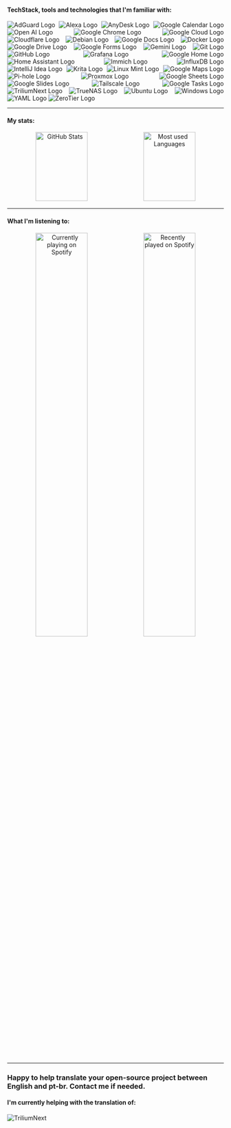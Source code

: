 #### TechStack, tools and technologies that I'm familiar with:

<!--suppress ALL -->
<p align="justify">
    <img src="https://img.shields.io/badge/adguard-68BC71?style=for-the-badge&logo=adguard&logoColor=white" alt="AdGuard Logo" />
    <img src="https://img.shields.io/badge/alexa-00CAFF?style=for-the-badge&logo=amazonalexa&logoColor=white" alt="Alexa Logo" />
    <img src="https://img.shields.io/badge/anydesk-EF443B?style=for-the-badge&logo=anydesk&logoColor=white" alt="AnyDesk Logo" />
    <img src="https://img.shields.io/badge/calendar-4285F4?style=for-the-badge&logo=googlecalendar&logoColor=white" alt="Google Calendar Logo" />
    <img src="https://img.shields.io/badge/openai-412991?style=for-the-badge&logo=openai&logoColor=white" alt="Open AI Logo" />
    <img src="https://img.shields.io/badge/chrome-4285F4?style=for-the-badge&logo=googlechrome&logoColor=white" alt="Google Chrome Logo" />
    <img src="https://img.shields.io/badge/cloud-4285F4?style=for-the-badge&logo=googlecloud&logoColor=white" alt="Google Cloud Logo" />
    <img src="https://img.shields.io/badge/cloudflare-F38020?style=for-the-badge&logo=cloudflare&logoColor=white" alt="Cloudflare Logo" />
    <img src="https://img.shields.io/badge/debian-A81D33?style=for-the-badge&logo=debian&logoColor=white" alt="Debian Logo" />
    <img src="https://img.shields.io/badge/docs-4285F4?style=for-the-badge&logo=googledocs&logoColor=white" alt="Google Docs Logo" />
    <img src="https://img.shields.io/badge/docker-2496ED?style=for-the-badge&logo=docker&logoColor=white" alt="Docker Logo" />
    <img src="https://img.shields.io/badge/drive-4285F4?style=for-the-badge&logo=googledrive&logoColor=white" alt="Google Drive Logo" />
    <img src="https://img.shields.io/badge/forms-7248B9?style=for-the-badge&logo=googleforms&logoColor=white" alt="Google Forms Logo" />
    <img src="https://img.shields.io/badge/gemini-8E75B2?style=for-the-badge&logo=googlegemini&logoColor=white" alt="Gemini Logo" />
    <img src="https://img.shields.io/badge/git-80B3FF?style=for-the-badge&logo=gitforwindows&logoColor=white" alt="Git Logo" />
    <img src="https://img.shields.io/badge/github-181717?style=for-the-badge&logo=github&logoColor=white" alt="GitHub Logo" />
    <img src="https://img.shields.io/badge/grafana-F46800?style=for-the-badge&logo=grafana&logoColor=white" alt="Grafana Logo" />
    <img src="https://img.shields.io/badge/home-4285F4?style=for-the-badge&logo=googlehome&logoColor=white" alt="Google Home Logo" />
    <img src="https://img.shields.io/badge/home_assistant-18BCF2?style=for-the-badge&logo=homeassistant&logoColor=white" alt="Home Assistant Logo" />
    <img src="https://img.shields.io/badge/immich-4250af?style=for-the-badge&logo=immich&logoColor=white" alt="Immich Logo" />
    <img src="https://img.shields.io/badge/InfluxDB-22ADF6?style=for-the-badge&logo=influxdb&logoColor=white" alt="InfluxDB Logo" />
    <img src="https://img.shields.io/badge/intellij_idea-000000?style=for-the-badge&logo=intellijidea&logoColor=white" alt="IntelliJ Idea Logo" />
    <img src="https://img.shields.io/badge/krita-3BABFF?style=for-the-badge&logo=krita&logoColor=white" alt="Krita Logo" />
    <img src="https://img.shields.io/badge/linux_mint-86BE43?style=for-the-badge&logo=linuxmint&logoColor=white" alt="Linux Mint Logo" />
    <img src="https://img.shields.io/badge/maps-4285F4?style=for-the-badge&logo=googlemaps&logoColor=white" alt="Google Maps Logo" />
    <img src="https://img.shields.io/badge/pihole-96060C?style=for-the-badge&logo=pihole&logoColor=white" alt="Pi-hole Logo" />
    <img src="https://img.shields.io/badge/Proxmox-e57000?style=for-the-badge&logo=proxmox&logoColor=white" alt="Proxmox Logo" />
    <img src="https://img.shields.io/badge/sheets-34A853?style=for-the-badge&logo=googlesheets&logoColor=white" alt="Google Sheets Logo" />
    <img src="https://img.shields.io/badge/slides-FBBC04?style=for-the-badge&logo=googleslides&logoColor=white" alt="Google Slides Logo" />
    <img src="https://img.shields.io/badge/tailscale-242424?style=for-the-badge&logo=tailscale&logoColor=white" alt="Tailscale Logo" />
    <img src="https://img.shields.io/badge/tasks-2684FC?style=for-the-badge&logo=googletasks&logoColor=white" alt="Google Tasks Logo" />
    <img src="https://img.shields.io/badge/triliumnext-000000?style=for-the-badge&logo=trilium&logoColor=white" alt="TriliumNext Logo" />
    <img src="https://img.shields.io/badge/truenas-0095d5?style=for-the-badge&logo=truenas&logoColor=white" alt="TrueNAS Logo" />
    <img src="https://img.shields.io/badge/ubuntu-E95420?style=for-the-badge&logo=ubuntu&logoColor=white" alt="Ubuntu Logo" />
    <img src="https://img.shields.io/badge/windows-08b0f0?style=for-the-badge&logo=windows&logoColor=white" alt="Windows Logo" />
    <img src="https://img.shields.io/badge/yaml-CB171E?style=for-the-badge&logo=yaml&logoColor=white" alt="YAML Logo" />
    <img src="https://img.shields.io/badge/zerotier-FFB441?style=for-the-badge&logo=zerotier&logoColor=white" alt="ZeroTier Logo" />
</p>

---

#### My stats:

<p align="center">
    <img height="160em" width="49%" src="https://readme-stats-iota.vercel.app//api?username=Graefff&show_icons=true&theme=dark&include_all_commits=true&count_private=true" alt="GitHub Stats">
    <img height="160em" width="49%" src="https://readme-stats-iota.vercel.app/api/top-langs/?username=Graefff&layout=compact&langs_count=7&theme=dark&count-private=true" alt="Most used Languages">
</p>

---

#### What I'm listening to:

<p align="center">
    <img  width="49%" src="https://spotify-github-profile.kittinanx.com/api/view?uid=n699v3ihj9r2xbtqawwxjdsxo&cover_image=true&theme=novatorem&show_offline=true&background_color=121212&interchange=true&bar_color=53b14f&bar_color_cover=true" alt="Currently playing on Spotify">
    <img  width="49%" src="https://spotify-recently-played-readme.vercel.app/api?user=n699v3ihj9r2xbtqawwxjdsxo&count=3" alt="Recently played on Spotify">
</p>

---

### Happy to help translate your open-source project between English and pt-br. Contact me if needed.

#### I'm currently helping with the translation of:

<p align="left">
    <img src="https://img.shields.io/badge/triliumnext-000000?style=for-the-badge&logo=trilium&logoColor=white" alt="TriliumNext">
</p>

<!---
![Profile view counter](https://komarev.com/ghpvc/?username=graefff)
![](https://img.shields.io/badge/nginx-009639?style=for-the-badge&logo=nginx&logoColor=white)
![](https://img.shields.io/badge/nginxproxymanager-F15833?style=for-the-badge&logo=nginxproxymanager&logoColor=white)
-->
